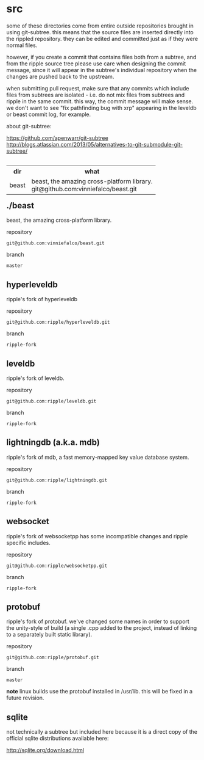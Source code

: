 ﻿# src

some of these directories come from entire outside repositories brought in
using git-subtree. this means that the source files are inserted directly
into the rippled repository. they can be edited and committed just as if they
were normal files.

however, if you create a commit that contains files both from a
subtree, and from the ripple source tree please use care when designing
the commit message, since it will appear in the subtree's individual
repository when the changes are pushed back to the upstream.

when submitting pull request, make sure that any commits which include
files from subtrees are isolated - i.e. do not mix files from subtrees
and ripple in the same commit. this way, the commit message will make
sense. we don't want to see "fix pathfinding bug with xrp" appearing
in the leveldb or beast commit log, for example.

about git-subtree:

https://github.com/apenwarr/git-subtree <br>
http://blogs.atlassian.com/2013/05/alternatives-to-git-submodule-git-subtree/ <br>

<table align=left><tr>
<th>dir</th>
<th>what</th>
</tr><tr>
<td>beast</td>
<td>beast, the amazing cross-platform library.<br>
    git@github.com:vinniefalco/beast.git
</td>
</tr></table>

## ./beast

beast, the amazing cross-platform library.

repository <br>
```
git@github.com:vinniefalco/beast.git
```
branch
```
master
```

## hyperleveldb

ripple's fork of hyperleveldb

repository <br>
```
git@github.com:ripple/hyperleveldb.git
```
branch
```
ripple-fork
```

## leveldb

ripple's fork of leveldb.

repository <br>
```
git@github.com:ripple/leveldb.git
```
branch
```
ripple-fork
```

## lightningdb (a.k.a. mdb)

ripple's fork of mdb, a fast memory-mapped key value database system.

repository <br>
```
git@github.com:ripple/lightningdb.git
```
branch
```
ripple-fork
```

## websocket

ripple's fork of websocketpp has some incompatible changes and ripple specific includes.

repository
```
git@github.com:ripple/websocketpp.git
```
branch
```
ripple-fork
```

## protobuf

ripple's fork of protobuf. we've changed some names in order to support the
unity-style of build (a single .cpp added to the project, instead of
linking to a separately built static library).

repository
```
git@github.com:ripple/protobuf.git
```
branch
```
master
```

**note** linux builds use the protobuf installed in /usr/lib. this will be
fixed in a future revision.

## sqlite

not technically a subtree but included here because it is a direct
copy of the official sqlite distributions available here:

http://sqlite.org/download.html


